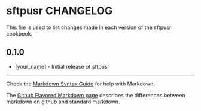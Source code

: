 sftpusr CHANGELOG
=================

This file is used to list changes made in each version of the sftpusr cookbook.

0.1.0
-----
- [your_name] - Initial release of sftpusr

- - -
Check the [Markdown Syntax Guide](http://daringfireball.net/projects/markdown/syntax) for help with Markdown.

The [Github Flavored Markdown page](http://github.github.com/github-flavored-markdown/) describes the differences between markdown on github and standard markdown.
